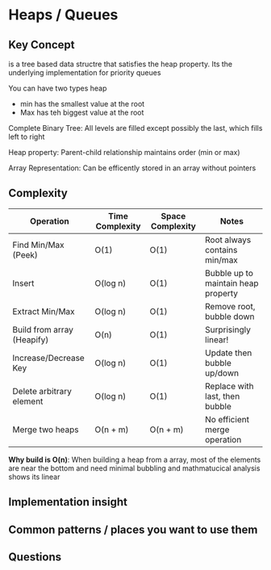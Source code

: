 # Heaps / Queues


## Key Concept
is a tree based data structre that satisfies the heap property. Its the underlying implementation for priority queues 

You can have two types heap 
- min has the smallest value at the root
- Max has teh biggest value at the root

Complete Binary Tree: All levels are filled except possibly the last, which fills left to right

Heap property: Parent-child relationship maintains order (min or max)

Array Representation: Can be efficently stored in an array without pointers 

## Complexity 

| Operation | Time Complexity | Space Complexity | Notes |
|-----------|----------------|------------------|-------|
| Find Min/Max (Peek) | O(1) | O(1) | Root always contains min/max |
| Insert | O(log n) | O(1) | Bubble up to maintain heap property |
| Extract Min/Max | O(log n) | O(1) | Remove root, bubble down |
| Build from array (Heapify) | O(n) | O(1) | Surprisingly linear! |
| Increase/Decrease Key | O(log n) | O(1) | Update then bubble up/down |
| Delete arbitrary element | O(log n) | O(1) | Replace with last, then bubble |
| Merge two heaps | O(n + m) | O(n + m) | No efficient merge operation |

**Why build is O(n)**: When building a heap from a array, most of the elements are near the bottom and need minimal bubbling and mathmatucical analysis shows its linear

## Implementation insight

## Common patterns / places you want to use them

## Questions